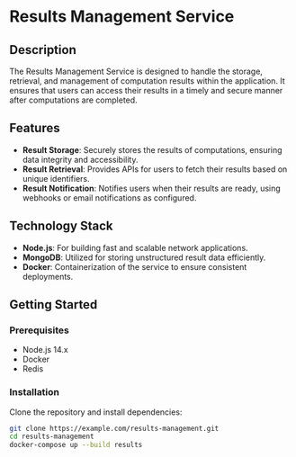 # Results Management Service

## Description

The Results Management Service is designed to handle the storage, retrieval, and management of computation results within the application. It ensures that users can access their results in a timely and secure manner after computations are completed.

## Features

- **Result Storage**: Securely stores the results of computations, ensuring data integrity and accessibility.
- **Result Retrieval**: Provides APIs for users to fetch their results based on unique identifiers.
- **Result Notification**: Notifies users when their results are ready, using webhooks or email notifications as configured.

## Technology Stack

- **Node.js**: For building fast and scalable network applications.
- **MongoDB**: Utilized for storing unstructured result data efficiently.
- **Docker**: Containerization of the service to ensure consistent deployments.

## Getting Started

### Prerequisites

- Node.js 14.x
- Docker
- Redis 

### Installation

Clone the repository and install dependencies:

```bash
git clone https://example.com/results-management.git
cd results-management
docker-compose up --build results